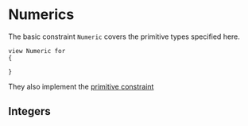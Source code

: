 # Numerics

The basic constraint `Numeric` covers the primitive types specified here.

```
view Numeric for 
{
    
}
```

They also implement the [primitive constraint]

## Integers



[primitive constraint]: /spec/types/primitives#primitive-constraint
